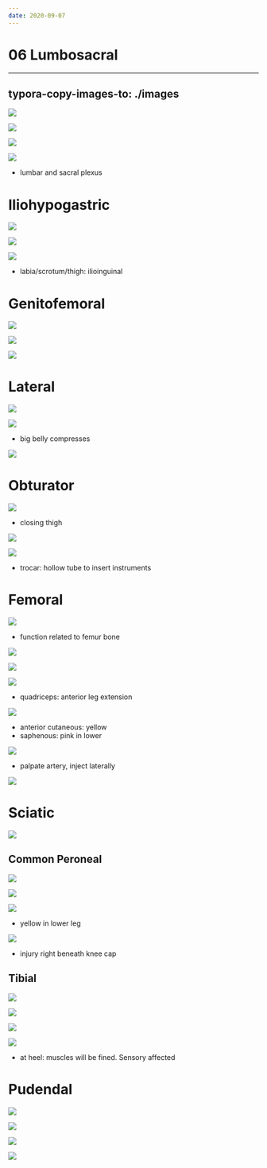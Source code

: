```yaml
---
date: 2020-09-07
---
```


# 06 Lumbosacral
---

## typora-copy-images-to: ./images

<!-- ignore -->

![](https://photos.thisispiggy.com/file/wikiFiles/0264C81C-317D-433E-BBFF-706B35D22431.jpg)

![](https://photos.thisispiggy.com/file/wikiFiles/2FF892B5-003A-496A-87DF-5805747264C4.jpg)

![](https://photos.thisispiggy.com/file/wikiFiles/70EAB7B1-01A2-48B8-9A63-464101550FFA.jpg)

![](https://photos.thisispiggy.com/file/wikiFiles/7D89310F-0AA7-48D2-A58E-FE70D20BF69E.jpg)

- lumbar and sacral plexus

# Iliohypogastric

<!-- iliohypogastric levels, motor, sensory, damage -->

![](https://photos.thisispiggy.com/file/wikiFiles/0373471C-2E68-47C3-8F14-F68F3293D9F3.jpg)

![](https://photos.thisispiggy.com/file/wikiFiles/FBEB09EC-DC86-4592-AE25-FD5414E646C0.jpg)

![](https://photos.thisispiggy.com/file/wikiFiles/3ABF9546-5079-459B-99A9-6A287FEF90DF.jpg)

- labia/scrotum/thigh: ilioinguinal

# Genitofemoral

<!-- genitofemoral levels, motor, sensory, damage -->

![](https://photos.thisispiggy.com/file/wikiFiles/917ED986-AC16-4355-B48A-8D1DB5BAAABC.jpg)

![](https://photos.thisispiggy.com/file/wikiFiles/21D65317-D7B8-4867-89E8-E1A45B307848.jpg)

![](https://photos.thisispiggy.com/file/wikiFiles/39753A5C-595F-434D-97F2-3CC1B4F6D130.jpg)

# Lateral

<!-- lateral femoral cutaneous level, motor, sensory, damage -->

![](https://photos.thisispiggy.com/file/wikiFiles/638F60DB-F581-4211-8442-E54A0D613F43.jpg)

![](https://photos.thisispiggy.com/file/wikiFiles/95A31891-EC1B-4BE5-BDEC-31047852327D.jpg)

- big belly compresses

![](https://photos.thisispiggy.com/file/wikiFiles/977C3E86-2A51-4B17-8D9A-233374DBE086.jpg)

# Obturator

<!-- obturator level, motor, sensory, damage -->

![](https://photos.thisispiggy.com/file/wikiFiles/74F1DC99-5EFA-4380-95ED-C4B31CC43D35.jpg)

- closing thigh

![](https://photos.thisispiggy.com/file/wikiFiles/92109C4A-B650-41E3-A45A-79B6FD1F110B.jpg)

![](https://photos.thisispiggy.com/file/wikiFiles/0C88A67E-7842-48E3-A6A1-AF6833007F97.jpg)

- trocar: hollow tube to insert instruments

# Femoral

<!-- femoral level, muscles, motor, sensory, damage -->

![](https://photos.thisispiggy.com/file/wikiFiles/AF348E63-E331-4957-B1C9-02C3DFAF8C17.jpg)

- function related to femur bone

![](https://photos.thisispiggy.com/file/wikiFiles/E0B8E3AF-6B1E-48AA-93CE-EAA1EBCDE9D2.jpg)

![](https://photos.thisispiggy.com/file/wikiFiles/6A4C1EDB-22E4-4576-88F7-65F08CD24AA0.jpg)

![](https://photos.thisispiggy.com/file/wikiFiles/5EC82DE1-0262-469F-9F5C-1EDC20C62180.jpg)

- quadriceps: anterior leg extension

![](https://photos.thisispiggy.com/file/wikiFiles/4878B85C-996A-4734-A386-019BF70F1B1F.jpg)

- anterior cutaneous: yellow
- saphenous: pink in lower

![](https://photos.thisispiggy.com/file/wikiFiles/CD374135-ACBB-47AD-AB1B-1BE7DE525BCB.jpg)

- palpate artery, inject laterally

![](https://photos.thisispiggy.com/file/wikiFiles/ED65A95D-F643-4E15-B7C0-1B1FA6639B74.jpg)

# Sciatic

<!-- sciatic level, motor, sensory, damage -->

![](https://photos.thisispiggy.com/file/wikiFiles/5AA3F5FD-7C53-4C6E-BC4B-F1A6B36B985B.jpg)

## Common Peroneal

![](https://photos.thisispiggy.com/file/wikiFiles/7F0E4E6E-6F84-47DE-8904-CB9F6A9ABB35.jpg)

![](https://photos.thisispiggy.com/file/wikiFiles/AAC6D3B4-5D76-40F3-B572-2E38DC3FA9E3.jpg)

![](https://photos.thisispiggy.com/file/wikiFiles/A6168C54-702A-46AE-B2B1-6FE477D0DF71.jpg)

- yellow in lower leg

![](https://photos.thisispiggy.com/file/wikiFiles/B032DFB3-7609-47FF-A8F6-89AE93F84457.jpg)

- injury right beneath knee cap

## Tibial

![](https://photos.thisispiggy.com/file/wikiFiles/85A8E09B-99B0-4E0A-8590-42460F84F825.jpg)

![](https://photos.thisispiggy.com/file/wikiFiles/96C2083F-ADAA-449F-B3B0-3DF5955981F4.jpg)

![](https://photos.thisispiggy.com/file/wikiFiles/F9354223-4B49-4508-AADA-CCC615819C9B.jpg)

![](https://photos.thisispiggy.com/file/wikiFiles/54F32468-5388-4349-B88E-97D736910A97.jpg)

- at heel: muscles will be fined. Sensory affected

# Pudendal

<!-- pudendal level, motor, sensory, damage -->

![](https://photos.thisispiggy.com/file/wikiFiles/C3AA1D65-4DFF-4404-8917-DE37FD825F94.jpg)

![](https://photos.thisispiggy.com/file/wikiFiles/651DB6BB-F291-4012-B84A-B17F183F0E87.jpg)

![](https://photos.thisispiggy.com/file/wikiFiles/1E4AA6BD-F3C0-4BA4-A08A-36E0C90150A5.jpg)

<!-- pudendal nerve block -->

![](https://photos.thisispiggy.com/file/wikiFiles/2764793C-35CB-43A9-9183-93F5CCA46152.jpg)
